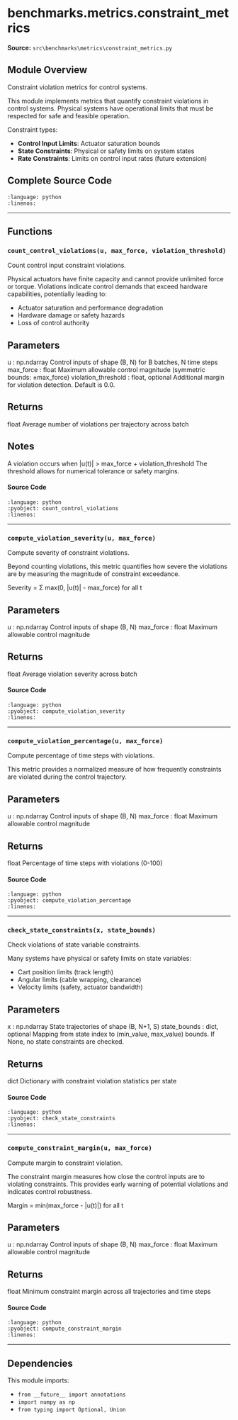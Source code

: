 # benchmarks.metrics.constraint_metrics

**Source:** `src\benchmarks\metrics\constraint_metrics.py`

## Module Overview

Constraint violation metrics for control systems.

This module implements metrics that quantify constraint violations in
control systems. Physical systems have operational limits that must be
respected for safe and feasible operation.

Constraint types:
* **Control Input Limits**: Actuator saturation bounds
* **State Constraints**: Physical or safety limits on system states
* **Rate Constraints**: Limits on control input rates (future extension)

## Complete Source Code

```{literalinclude} ../../../src/benchmarks/metrics/constraint_metrics.py
:language: python
:linenos:
```

---

## Functions

### `count_control_violations(u, max_force, violation_threshold)`

Count control input constraint violations.

Physical actuators have finite capacity and cannot provide unlimited
force or torque. Violations indicate control demands that exceed
hardware capabilities, potentially leading to:
- Actuator saturation and performance degradation
- Hardware damage or safety hazards
- Loss of control authority

Parameters
----------
u : np.ndarray
    Control inputs of shape (B, N) for B batches, N time steps
max_force : float
    Maximum allowable control magnitude (symmetric bounds: ±max_force)
violation_threshold : float, optional
    Additional margin for violation detection. Default is 0.0.

Returns
-------
float
    Average number of violations per trajectory across batch

Notes
-----
A violation occurs when |u(t)| > max_force + violation_threshold
The threshold allows for numerical tolerance or safety margins.

#### Source Code

```{literalinclude} ../../../src/benchmarks/metrics/constraint_metrics.py
:language: python
:pyobject: count_control_violations
:linenos:
```

---

### `compute_violation_severity(u, max_force)`

Compute severity of constraint violations.

Beyond counting violations, this metric quantifies how severe the
violations are by measuring the magnitude of constraint exceedance.

Severity = Σ max(0, |u(t)| - max_force) for all t

Parameters
----------
u : np.ndarray
    Control inputs of shape (B, N)
max_force : float
    Maximum allowable control magnitude

Returns
-------
float
    Average violation severity across batch

#### Source Code

```{literalinclude} ../../../src/benchmarks/metrics/constraint_metrics.py
:language: python
:pyobject: compute_violation_severity
:linenos:
```

---

### `compute_violation_percentage(u, max_force)`

Compute percentage of time steps with violations.

This metric provides a normalized measure of how frequently
constraints are violated during the control trajectory.

Parameters
----------
u : np.ndarray
    Control inputs of shape (B, N)
max_force : float
    Maximum allowable control magnitude

Returns
-------
float
    Percentage of time steps with violations (0-100)

#### Source Code

```{literalinclude} ../../../src/benchmarks/metrics/constraint_metrics.py
:language: python
:pyobject: compute_violation_percentage
:linenos:
```

---

### `check_state_constraints(x, state_bounds)`

Check violations of state variable constraints.

Many systems have physical or safety limits on state variables:
- Cart position limits (track length)
- Angular limits (cable wrapping, clearance)
- Velocity limits (safety, actuator bandwidth)

Parameters
----------
x : np.ndarray
    State trajectories of shape (B, N+1, S)
state_bounds : dict, optional
    Mapping from state index to (min_value, max_value) bounds.
    If None, no state constraints are checked.

Returns
-------
dict
    Dictionary with constraint violation statistics per state

#### Source Code

```{literalinclude} ../../../src/benchmarks/metrics/constraint_metrics.py
:language: python
:pyobject: check_state_constraints
:linenos:
```

---

### `compute_constraint_margin(u, max_force)`

Compute margin to constraint violation.

The constraint margin measures how close the control inputs are
to violating constraints. This provides early warning of potential
violations and indicates control robustness.

Margin = min(max_force - |u(t)|) for all t

Parameters
----------
u : np.ndarray
    Control inputs of shape (B, N)
max_force : float
    Maximum allowable control magnitude

Returns
-------
float
    Minimum constraint margin across all trajectories and time steps

#### Source Code

```{literalinclude} ../../../src/benchmarks/metrics/constraint_metrics.py
:language: python
:pyobject: compute_constraint_margin
:linenos:
```

---

## Dependencies

This module imports:

- `from __future__ import annotations`
- `import numpy as np`
- `from typing import Optional, Union`
